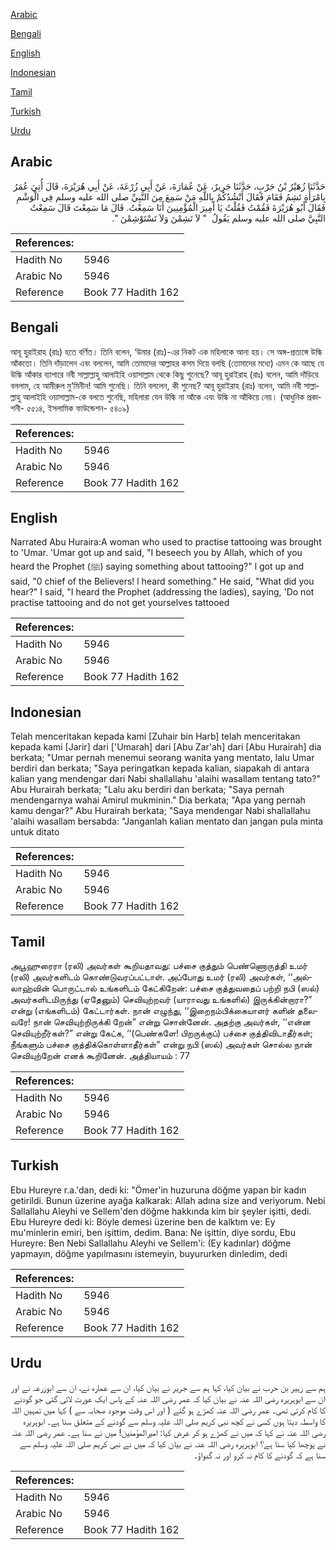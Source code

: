 [Arabic](#arabic)

[Bengali](#bengali)

[English](#english)

[Indonesian](#indonesian)

[Tamil](#tamil)

[Turkish](#turkish)

[Urdu](#urdu)

## Arabic


<div dir="rtl" lang="ar" style={{fontSize:'larger',backgroundColor:'#f8f9fa',padding:20}}>
حَدَّثَنَا زُهَيْرُ بْنُ حَرْبٍ، حَدَّثَنَا جَرِيرٌ، عَنْ عُمَارَةَ، عَنْ أَبِي زُرْعَةَ، عَنْ أَبِي هُرَيْرَةَ، قَالَ أُتِيَ عُمَرُ بِامْرَأَةٍ تَشِمُ فَقَامَ فَقَالَ أَنْشُدُكُمْ بِاللَّهِ مَنْ سَمِعَ مِنَ النَّبِيِّ صلى الله عليه وسلم فِي الْوَشْمِ فَقَالَ أَبُو هُرَيْرَةَ فَقُمْتُ فَقُلْتُ يَا أَمِيرَ الْمُؤْمِنِينَ أَنَا سَمِعْتُ‏.‏ قَالَ مَا سَمِعْتَ قَالَ سَمِعْتُ النَّبِيَّ صلى الله عليه وسلم يَقُولُ ‏ "‏ لاَ تَشِمْنَ وَلاَ تَسْتَوْشِمْنَ ‏"‏‏.‏
</div>
<div style={{backgroundColor:'#f8f9fa',padding:20, marginBottom: 10}}><table> <thead> <tr> <th>References:</th> <th></th> </tr> </thead> <tbody><tr><td>Hadith No</td><td>5946</td></tr><tr><td>Arabic No</td><td>5946</td></tr><tr><td>Reference</td><td>Book 77 Hadith 162</td></tr></tbody></table></div>

## Bengali


<div dir="ltr" lang="bn" style={{fontSize:'larger',backgroundColor:'#f8f9fa',padding:20}}>
আবূ হুরাইরাহ (রাঃ) হতে বর্ণিত। তিনি বলেন, ‘উমার (রাঃ)-এর নিকট এক মহিলাকে আনা হয়। সে অঙ্গ-প্রত্যঙ্গে উল্কি আঁকতো। তিনি দাঁড়ালেন এবং বললেন, আমি তোমাদের আল্লাহর কসম দিয়ে বলছি (তোমাদের মধ্যে) এমন কে আছে যে উল্কি আঁকার ব্যাপারে নবী সাল্লাল্লাহু আলাইহি ওয়াসাল্লাম থেকে কিছু শুনেছে? আবূ হুরাইরাহ (রাঃ) বলেন, আমি দাঁড়িয়ে বললাম, হে আমীরুল মু‘মিনীন! আমি শুনেছি। তিনি বললেন, কী শুনেছ? আবূ হুরাইরাহ (রাঃ) বলেন, আমি নবী সাল্লাল্লাহু আলাইহি ওয়াসাল্লাম-কে বলতে শুনেছি, মহিলারা যেন উল্কি না আঁকে এবং উল্কি না আঁকিয়ে নেয়। (আধুনিক প্রকাশনী- ৫৫১৪, ইসলামিক ফাউন্ডেশন- ৫৪০৯)
</div>
<div style={{backgroundColor:'#f8f9fa',padding:20, marginBottom: 10}}><table> <thead> <tr> <th>References:</th> <th></th> </tr> </thead> <tbody><tr><td>Hadith No</td><td>5946</td></tr><tr><td>Arabic No</td><td>5946</td></tr><tr><td>Reference</td><td>Book 77 Hadith 162</td></tr></tbody></table></div>

## English


<div dir="ltr" lang="en" style={{fontSize:'larger',backgroundColor:'#f8f9fa',padding:20}}>
Narrated Abu Huraira:A woman who used to practise tattooing was brought to 'Umar. 'Umar got up and said, "I beseech you by Allah, which of you heard the Prophet (ﷺ) saying something about tattooing?" l got up and said, "0 chief of the Believers! l heard something." He said, "What did you hear?" I said, "I heard the Prophet (addressing the ladies), saying, 'Do not practise tattooing and do not get yourselves tattooed
</div>
<div style={{backgroundColor:'#f8f9fa',padding:20, marginBottom: 10}}><table> <thead> <tr> <th>References:</th> <th></th> </tr> </thead> <tbody><tr><td>Hadith No</td><td>5946</td></tr><tr><td>Arabic No</td><td>5946</td></tr><tr><td>Reference</td><td>Book 77 Hadith 162</td></tr></tbody></table></div>

## Indonesian


<div dir="ltr" lang="id" style={{fontSize:'larger',backgroundColor:'#f8f9fa',padding:20}}>
Telah menceritakan kepada kami [Zuhair bin Harb] telah menceritakan kepada kami [Jarir] dari ['Umarah] dari [Abu Zar'ah] dari [Abu Hurairah] dia berkata; "Umar pernah menemui seorang wanita yang mentato, lalu Umar berdiri dan berkata; "Saya peringatkan kepada kalian, siapakah di antara kalian yang mendengar dari Nabi shallallahu 'alaihi wasallam tentang tato?" Abu Hurairah berkata; "Lalu aku berdiri dan berkata; "Saya pernah mendengarnya wahai Amirul mukminin." Dia berkata; "Apa yang pernah kamu dengar?" Abu Hurairah berkata; "Saya mendengar Nabi shallallahu 'alaihi wasallam bersabda: "Janganlah kalian mentato dan jangan pula minta untuk ditato
</div>
<div style={{backgroundColor:'#f8f9fa',padding:20, marginBottom: 10}}><table> <thead> <tr> <th>References:</th> <th></th> </tr> </thead> <tbody><tr><td>Hadith No</td><td>5946</td></tr><tr><td>Arabic No</td><td>5946</td></tr><tr><td>Reference</td><td>Book 77 Hadith 162</td></tr></tbody></table></div>

## Tamil


<div dir="ltr" lang="ta" style={{fontSize:'larger',backgroundColor:'#f8f9fa',padding:20}}>
அபூஹுரைரா (ரலி) அவர்கள் கூறியதாவது: பச்சை குத்தும் பெண்ணொருத்தி உமர் (ரலி) அவர்களிடம் கொண்டுவரப்பட்டாள். அப்போது உமர் (ரலி) அவர்கள், ‘‘அல்லாஹ்வின் பொருட்டால் உங்களிடம் கேட்கிறேன்: பச்சை குத்துவதைப் பற்றி நபி (ஸல்) அவர்களிடமிருந்து (ஏதேனும்) செவியுற்றவர் (யாராவது உங்களில்) இருக்கின்றாரா?” என்று (எங்களிடம்) கேட்டார்கள். நான் எழுந்து, ‘‘இறைநம்பிக்கையாளர் களின் தலைவரே! நான் செவியுற்றிருக்கி றேன்” என்று சொன்னேன். அதற்கு அவர்கள், ‘‘என்ன செவியுற்றீர்கள்?” என்று கேட்க, ‘‘(பெண்களே! பிறருக்குப்) பச்சை குத்திவிடாதீர்கள்; நீங்களும் பச்சை குத்திக்கொள்ளாதீர்கள்” என்று நபி (ஸல்) அவர்கள் சொல்ல நான் செவியுற்றேன் எனக் கூறினேன். அத்தியாயம் : 77
</div>
<div style={{backgroundColor:'#f8f9fa',padding:20, marginBottom: 10}}><table> <thead> <tr> <th>References:</th> <th></th> </tr> </thead> <tbody><tr><td>Hadith No</td><td>5946</td></tr><tr><td>Arabic No</td><td>5946</td></tr><tr><td>Reference</td><td>Book 77 Hadith 162</td></tr></tbody></table></div>

## Turkish


<div dir="ltr" lang="tr" style={{fontSize:'larger',backgroundColor:'#f8f9fa',padding:20}}>
Ebu Hureyre r.a.'dan, dedi ki: "Ömer'in huzuruna döğme yapan bir kadın getirildi. Bunun üzerine ayağa kalkarak: Allah adına size and veriyorum. Nebi Sallallahu Aleyhi ve Sellem'den döğme hakkında kim bir şeyler işitti, dedi. Ebu Hureyre dedi ki: Böyle demesi üzerine ben de kalktım ve: Ey mu'minlerin emiri, ben işittim, dedim. Bana: Ne işittin, diye sordu, Ebu Hureyre: Ben Nebi Sallallahu Aleyhi ve Sellem'i: (Ey kadınlar) döğme yapmayın, döğme yapılmasını istemeyin, buyururken dinledim, dedi
</div>
<div style={{backgroundColor:'#f8f9fa',padding:20, marginBottom: 10}}><table> <thead> <tr> <th>References:</th> <th></th> </tr> </thead> <tbody><tr><td>Hadith No</td><td>5946</td></tr><tr><td>Arabic No</td><td>5946</td></tr><tr><td>Reference</td><td>Book 77 Hadith 162</td></tr></tbody></table></div>

## Urdu


<div dir="rtl" lang="ur" style={{fontSize:'larger',backgroundColor:'#f8f9fa',padding:20}}>
ہم سے زہیر بن حرب نے بیان کیا، کہا ہم سے جریر نے بیان کیا، ان سے عمارہ نے، ان سے ابوزرعہ نے اور ان سے ابوہریرہ رضی اللہ عنہ نے بیان کیا کہ عمر رضی اللہ عنہ کے پاس ایک عورت لائی گئی جو گودنے کا کام کرتی تھی۔ عمر رضی اللہ عنہ کھڑے ہو گئے ( اور اس وقت موجود صحابہ سے ) کہا میں تمہیں اللہ کا واسطہ دیتا ہوں کسی نے کچھ نبی کریم صلی اللہ علیہ وسلم سے گودنے کے متعلق سنا ہے۔ ابوہریرہ رضی اللہ عنہ نے کہا کہ میں نے کھڑے ہو کر عرض کیا: امیرالمؤمنین! میں نے سنا ہے۔ عمر رضی اللہ عنہ نے پوچھا کیا سنا ہے؟ ابوہریرہ رضی اللہ عنہ نے بیان کیا کہ میں نے نبی کریم صلی اللہ علیہ وسلم سے سنا ہے کہ گودنے کا کام نہ کرو اور نہ گدواؤ۔
</div>
<div style={{backgroundColor:'#f8f9fa',padding:20, marginBottom: 10}}><table> <thead> <tr> <th>References:</th> <th></th> </tr> </thead> <tbody><tr><td>Hadith No</td><td>5946</td></tr><tr><td>Arabic No</td><td>5946</td></tr><tr><td>Reference</td><td>Book 77 Hadith 162</td></tr></tbody></table></div>